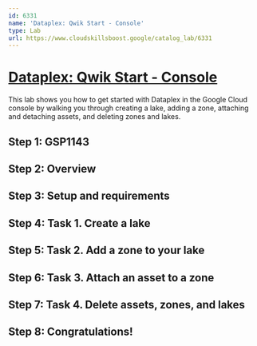 ```yaml
---
id: 6331
name: 'Dataplex: Qwik Start - Console'
type: Lab
url: https://www.cloudskillsboost.google/catalog_lab/6331
---
```


# [Dataplex: Qwik Start - Console](https://www.cloudskillsboost.google/catalog_lab/6331)

This lab shows you how to get started with Dataplex in the Google Cloud console by walking you through creating a lake, adding a zone, attaching and detaching assets, and deleting zones and lakes.

## Step 1: GSP1143

## Step 2: Overview

## Step 3: Setup and requirements

## Step 4: Task 1. Create a lake

## Step 5: Task 2. Add a zone to your lake

## Step 6: Task 3. Attach an asset to a zone

## Step 7: Task 4. Delete assets, zones, and lakes

## Step 8: Congratulations!
